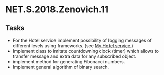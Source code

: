 # NET.S.2018.Zenovich.11

## Tasks

* For the Hotel service implement possibility of logging messages of different levels using frameworks. (see <a href="https://github.com/azenovich/NET.S.2018.Zenovich.08">My Hotel service.</a>)
* Implement class to imitate countdowning clock (timer) which allows to transfer message and extra data for any subscribed object.
* implement method for generating Fibonacci numbers.
* Implement general algorithm of binary search.